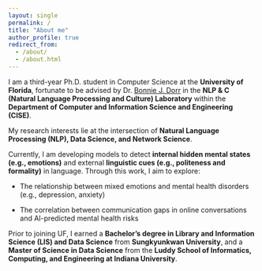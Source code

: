 ```yaml
---
layout: single
permalink: /
title: "About me"
author_profile: true
redirect_from: 
  - /about/
  - /about.html
---
```


I am a third-year Ph.D. student in Computer Science at the **University of Florida**, fortunate to be advised by Dr. [Bonnie J. Dorr](https://nlp.cise.ufl.edu/~bonniejdorr) in the **NLP & C (Natural Language Processing and Culture) Laboratory** within the **Department of Computer and Information Science and Engineering (CISE)**.

My research interests lie at the intersection of **Natural Language Processing (NLP), Data Science, and Network Science**. 

Currently, I am developing models to detect **internal hidden mental states (e.g., emotions)** and external **linguistic cues (e.g., politeness and formality)** in language. Through this work, I aim to explore:

- The relationship between mixed emotions and mental health disorders (e.g., depression, anxiety)

- The correlation between communication gaps in online conversations and AI-predicted mental health risks

Prior to joining UF, I earned a **Bachelor’s degree in Library and Information Science (LIS) and Data Science** from **Sungkyunkwan University**, and a **Master of Science in Data Science** from the **Luddy School of Informatics, Computing, and Engineering at Indiana University**.

